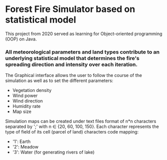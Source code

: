 # Forest Fire Simulator based on statistical model

This project from 2020 served as learning for Object-oriented programming (OOP) on Java.
### All meteorological parameters and land types contribute to an underlying statistical model that determines the fire's spreading direction and intensity over each iteration.

The Graphical interface allows the user to follow the course of the simulation as well as to set the different parameters:
- Vegetation density
- Wind power
- Wind direction
- Humidity rate
- Map size

 Simulation maps can be created under text files format of n*n characters separated by ';' with n ∈ {20, 60, 100, 150}.
 Each character represents the type of field of its cell (parcel of land)
 characters code mapping:
 - '1': Earth
 - '2': Meadow
 - '3': Water (for generating rivers of lake)
